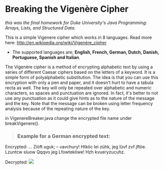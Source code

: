 # Breaking the Vigenère Cipher
_this was the final homework for Duke University's Java Programming: Arrays, Lists, and Structured Data._

This is a simple Vigenere cipher which works in 8 languages. Read more here: http://en.wikipedia.org/wiki/Vigenère_cipher

- The supported languages are; **English, French, German, Dutch, Danish, Portuguese, Spanish and Italian**.

The Vigenère cipher is a method of encrypting alphabetic text by using a series of different Caesar ciphers based on the letters of a keyword. It is a simple form of polyalphabetic substitution.
The idea is that you can use this encryption with only a pen and paper, and it doesn't hurt to have a tabula recta as well. The key will only be repeated over alphabetic and numeric characters, so spaces and punctuation are ignored. In fact, it's better to not use any punctuation as it could give hints as to the nature of the message and the key. Note that the message can be broken using letter frequency analysis because of the repeating nature of the key.

in VigenereBreaker.java change the encrypted file name under breakVigenere().

> ### **Example for a German encrypted text:**

Encrypted:
...
Ziöft uguk; – vavchury!
Htköc lei zühk, jeg lüvf zvf jftöe.
Lzuntcw sluow Qqqvo jeg Lfowteköwe!
Hzh kvueryzucuhz.

Decrypted:
 <a><img src="https://i.imgur.com/rWtySOH.png"/></a> 
